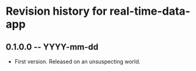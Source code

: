 # Revision history for real-time-data-app

## 0.1.0.0 -- YYYY-mm-dd

* First version. Released on an unsuspecting world.
